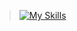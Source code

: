 > [![My Skills](https://skillicons.dev/icons?i=js,html,css,java,nodejs,npm,yarn,git,electron)](https://skillicons.dev)
